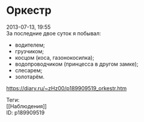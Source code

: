 Оркестр
========

   
 2013-07-13, 19:55   
  За последние двое суток я побывал:   
 - водителем;   
 - грузчиком;   
 - косцом (коса, газонокосилка);   
 - водопроводчиком (принцесса в другом замке);   
 - слесарем;   
 - золотарём.   
    
 <https://diary.ru/~zHz00/p189909519_orkestr.htm>   
   
 Теги:   
 [[Наблюдения]]   
 ID: p189909519